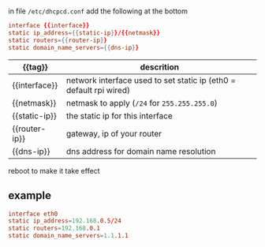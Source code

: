 #

in file `/etc/dhcpcd.conf` add the following at the bottom

```conf
interface {{interface}}
static ip_address={{static-ip}}/{{netmask}}
static routers={{router-ip}}
static domain_name_servers={{dns-ip}}
```

| {{tag}}       | descrition                                                         |
| ------------- | ------------------------------------------------------------------ |
| {{interface}} | network interface used to set static ip (eth0 = default rpi wired) |
| {{netmask}}   | netmask to apply (`/24` for `255.255.255.0`)                                                                   |
| {{static-ip}} | the static ip for this interface                                   |
| {{router-ip}} | gateway, ip of your router                                         |
| {{dns-ip}}    | dns address for domain name resolution                             |

reboot to make it take effect

## example

```conf
interface eth0
static ip_address=192.168.0.5/24
static routers=192.168.0.1
static domain_name_servers=1.1.1.1
```
